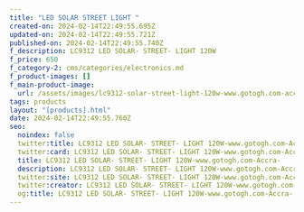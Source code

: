 ```yaml
---
title: "LED SOLAR STREET LIGHT "
created-on: 2024-02-14T22:49:55.695Z
updated-on: 2024-02-14T22:49:55.721Z
published-on: 2024-02-14T22:49:55.740Z
f_description: LC9312 LED SOLAR- STREET- LIGHT 120W
f_price: 650
f_category-2: cms/categories/electronics.md
f_product-images: []
f_main-product-image:
  url: /assets/images/lc9312-solar-street-light-120w-www.gotogh.com-accra-.jpg
tags: products
layout: "[products].html"
date: 2024-02-14T22:49:55.760Z
seo:
  noindex: false
  twitter:title: LC9312 LED SOLAR- STREET- LIGHT 120W-www.gotogh.com-Accra-
  twitter:card: LC9312 LED SOLAR- STREET- LIGHT 120W-www.gotogh.com-Accra-
  title: LC9312 LED SOLAR- STREET- LIGHT 120W-www.gotogh.com-Accra-
  description: LC9312 LED SOLAR- STREET- LIGHT 120W-www.gotogh.com-Accra-
  twitter:site: LC9312 LED SOLAR- STREET- LIGHT 120W-www.gotogh.com-Accra-
  twitter:creator: LC9312 LED SOLAR- STREET- LIGHT 120W-www.gotogh.com-Accra-
  og:title: LC9312 LED SOLAR- STREET- LIGHT 120W-www.gotogh.com-Accra-
---
```

